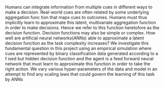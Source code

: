  Humans can integrate information from multiple cues in different ways to make a
 decision. Real-world cues are often related by some underlying aggregation func
tion that maps cues to outcomes. Humans must thus implicitly learn to approximate
 this latent, multivariate aggregation function in order to make decisions. Hence we
 refer to this function heretofore as the decision function. Decision functions may
 also be simple or complex. How well are artificial neural networks(ANNs) able
 to approximate a latent decision function as the task complexity increases? We
 investigate this fundamental question in this project using an empirical simulation
 where cues are represented by binary classification data generated according to a
 f
 ixed but hidden decision function and the agent is a feed forward neural network
 that must learn to approximate this function in order to take the right action. We
 vary various hyper-parameters of the data and model in an attempt to find any
 scaling laws that could govern the learning of this task by ANNs
